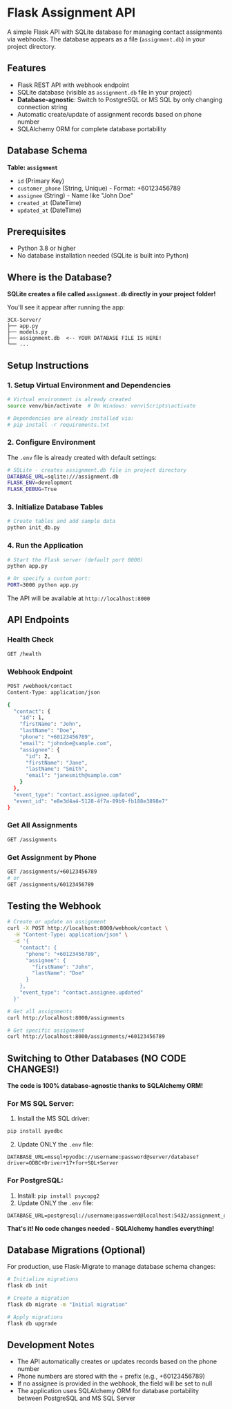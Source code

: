 # Flask Assignment API

A simple Flask API with SQLite database for managing contact assignments via webhooks. The database appears as a file (`assignment.db`) in your project directory.

## Features

- Flask REST API with webhook endpoint
- SQLite database (visible as `assignment.db` file in your project)
- **Database-agnostic**: Switch to PostgreSQL or MS SQL by only changing connection string
- Automatic create/update of assignment records based on phone number
- SQLAlchemy ORM for complete database portability

## Database Schema

**Table: `assignment`**
- `id` (Primary Key)
- `customer_phone` (String, Unique) - Format: +60123456789
- `assignee` (String) - Name like "John Doe"
- `created_at` (DateTime)
- `updated_at` (DateTime)

## Prerequisites

- Python 3.8 or higher
- No database installation needed (SQLite is built into Python)

## Where is the Database?

**SQLite creates a file called `assignment.db` directly in your project folder!**

You'll see it appear after running the app:
```
3CX-Server/
├── app.py
├── models.py
├── assignment.db  <-- YOUR DATABASE FILE IS HERE!
└── ...
```

## Setup Instructions

### 1. Setup Virtual Environment and Dependencies

```bash
# Virtual environment is already created
source venv/bin/activate  # On Windows: venv\Scripts\activate

# Dependencies are already installed via:
# pip install -r requirements.txt
```

### 2. Configure Environment

The `.env` file is already created with default settings:
```bash
# SQLite - creates assignment.db file in project directory
DATABASE_URL=sqlite:///assignment.db
FLASK_ENV=development
FLASK_DEBUG=True
```

### 3. Initialize Database Tables

```bash
# Create tables and add sample data
python init_db.py
```

### 4. Run the Application

```bash
# Start the Flask server (default port 8000)
python app.py

# Or specify a custom port:
PORT=3000 python app.py
```

The API will be available at `http://localhost:8000`

## API Endpoints

### Health Check
```bash
GET /health
```

### Webhook Endpoint
```bash
POST /webhook/contact
Content-Type: application/json

{
  "contact": {
    "id": 1,
    "firstName": "John",
    "lastName": "Doe",
    "phone": "+60123456789",
    "email": "johndoe@sample.com",
    "assignee": {
      "id": 2,
      "firstName": "Jane",
      "lastName": "Smith",
      "email": "janesmith@sample.com"
    }
  },
  "event_type": "contact.assignee.updated",
  "event_id": "e8e3d4a4-5128-4f7a-89b9-fb188e3898e7"
}
```

### Get All Assignments
```bash
GET /assignments
```

### Get Assignment by Phone
```bash
GET /assignments/+60123456789
# or
GET /assignments/60123456789
```

## Testing the Webhook

```bash
# Create or update an assignment
curl -X POST http://localhost:8000/webhook/contact \
  -H "Content-Type: application/json" \
  -d '{
    "contact": {
      "phone": "+60123456789",
      "assignee": {
        "firstName": "John",
        "lastName": "Doe"
      }
    },
    "event_type": "contact.assignee.updated"
  }'

# Get all assignments
curl http://localhost:8000/assignments

# Get specific assignment
curl http://localhost:8000/assignments/+60123456789
```

## Switching to Other Databases (NO CODE CHANGES!)

**The code is 100% database-agnostic thanks to SQLAlchemy ORM!**

### For MS SQL Server:

1. Install the MS SQL driver:
```bash
pip install pyodbc
```

2. Update ONLY the `.env` file:
```
DATABASE_URL=mssql+pyodbc://username:password@server/database?driver=ODBC+Driver+17+for+SQL+Server
```

### For PostgreSQL:
1. Install: `pip install psycopg2`
2. Update ONLY the `.env` file:
```
DATABASE_URL=postgresql://username:password@localhost:5432/assignment_db
```

**That's it! No code changes needed - SQLAlchemy handles everything!**

## Database Migrations (Optional)

For production, use Flask-Migrate to manage database schema changes:

```bash
# Initialize migrations
flask db init

# Create a migration
flask db migrate -m "Initial migration"

# Apply migrations
flask db upgrade
```

## Development Notes

- The API automatically creates or updates records based on the phone number
- Phone numbers are stored with the + prefix (e.g., +60123456789)
- If no assignee is provided in the webhook, the field will be set to null
- The application uses SQLAlchemy ORM for database portability between PostgreSQL and MS SQL Server